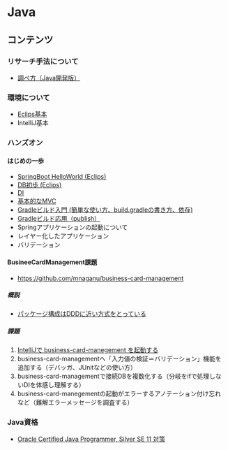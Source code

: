 # Java

## コンテンツ

### リサーチ手法について

- [調べ方（Java開発版）](./researchAndDevelopment.md)

### 環境について

- [Eclips基本](./setup_eclips.md)
- IntelliJ基本

### ハンズオン

#### はじめの一歩

- [SpringBoot HelloWorld (Eclips)](./springboot_helloworld.md)
- [DB初歩 (Eclips)](./springboot_db_intro.md)
- [DI](https://qiita.com/kazuki43zoo/items/7a0e96573e930ac934ed)
- [基本的なMVC](http://terasolunaorg.github.io/guideline/current/ja/Overview/FirstApplication.html)
- [Gradleビルド入門 (簡単な使い方、build.gradleの書き方、依存)](https://pleiades.io/help/idea/getting-started-with-gradle.html)
- [Gradleビルド応用（publish）](https://pleiades.io/help/idea/add-a-gradle-library-to-the-maven-repository.html)
- Springアプリケーションの起動について
- レイヤー化したアプリケーション
- バリデーション
  

#### BusineeCardManagement課題

- https://github.com/mnaganu/business-card-management

##### 概説

- [パッケージ構成はDDDに近い方式をとっている](http://terasolunaorg.github.io/guideline/current/ja/Overview/ApplicationLayering.html)

##### 課題

1. [IntelliJで business-card-manegement を起動する](./bcm_intellij_first-step.md)
3. business-card-managementへ「入力値の検証＝バリデーション」機能を追加する（デバッガ、JUnitなどの使い方）
4. business-card-managementで接続DBを複数化する（分岐をifで処理しないDIを体感し理解する）
5. business-card-manegementの起動がエラーするアノテーション付け忘れなど（難解エラーメッセージを調査する）

### Java資格

- [Oracle Certified Java Programmer, Silver SE 11 対策](./ocjp_silver.md)
